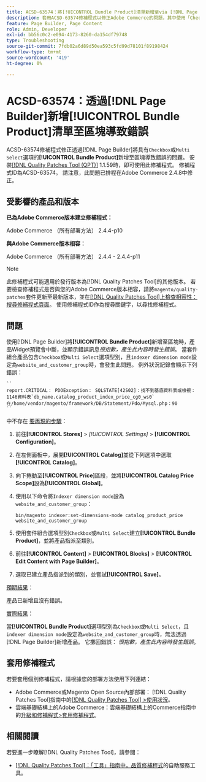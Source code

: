 ```yaml
---
title: ACSD-63574：將[!UICONTROL Bundle Product]清單新增至via [!DNL Page Builder] 的區塊導致錯誤
description: 套用ACSD-63574修補程式以修正Adobe Commerce的問題，其中使用「Checkbox」或「Multi Select」選項新增**[!UICONTROL Bundle Product]**透過 [!DNL Page Builder] 新增至區塊會導致錯誤。
feature: Page Builder, Page Content
role: Admin, Developer
exl-id: bb56c0c2-e094-4173-8260-da154df79748
type: Troubleshooting
source-git-commit: 7fdb02a6d89d50ea593c5fd99d78101f89198424
workflow-type: tm+mt
source-wordcount: '419'
ht-degree: 0%

---
```


# ACSD-63574：透過[!DNL Page Builder]新增[!UICONTROL Bundle Product]清單至區塊導致錯誤

ACSD-63574修補程式修正透過[!DNL Page Builder]將具有`Checkbox`或`Multi Select`選項的&#x200B;**[!UICONTROL Bundle Product]**&#x200B;新增至區塊導致錯誤的問題。 安裝[[!DNL Quality Patches Tool (QPT)]](/help/tools/quality-patches-tool/quality-patches-tool-to-self-serve-quality-patches.md) 1.1.59時，即可使用此修補程式。 修補程式ID為ACSD-63574。 請注意，此問題已排程在Adobe Commerce 2.4.8中修正。

## 受影響的產品和版本

**已為Adobe Commerce版本建立修補程式：**

Adobe Commerce （所有部署方法） 2.4.4-p10

**與Adobe Commerce版本相容：**

Adobe Commerce （所有部署方法） 2.4.4 - 2.4.4-p11

>[!NOTE]
>
>此修補程式可能適用於發行版本為[!DNL Quality Patches Tool]的其他版本。 若要檢查修補程式是否與您的Adobe Commerce版本相容，請將`magento/quality-patches`套件更新至最新版本，並在[[!DNL Quality Patches Tool]上檢查相容性：搜尋修補程式頁面](https://experienceleague.adobe.com/tools/commerce-quality-patches/index.html)。 使用修補程式ID作為搜尋關鍵字，以尋找修補程式。

## 問題

使用[!DNL Page Builder]將&#x200B;**[!UICONTROL Bundle Product]**&#x200B;新增至區塊時，產品Widget預覽會中斷，並顯示錯誤訊息&#x200B;*很抱歉，產生此內容時發生錯誤*。 當套件組合產品包含`Checkbox`或`Multi Select`選項型別，且`indexer dimension mode`設定為`website_and_customer_group`時，會發生此問題。 例外狀況記錄會顯示下列錯誤：

    ``
    report.CRITICAL： PDOException： SQLSTATE[42S02]：找不到基底資料表或檢視： 1146資料表`db_name.catalog_product_index_price_cg0_ws0`在/home/vendor/magento/framework/DB/Statement/Pdo/Mysql.php：90
    ``
中不存在
<u>要再現的步驟</u>：

1. 前往&#x200B;**[!UICONTROL Stores]** > *[!UICONTROL Settings]* > **[!UICONTROL Configuration]**。
1. 在左側面板中，展開&#x200B;**[!UICONTROL Catalog]**&#x200B;並從下列選項中選取&#x200B;**[!UICONTROL Catalog]**。
1. 向下捲動至&#x200B;**[!UICONTROL Price]**&#x200B;區段，並將&#x200B;**[!UICONTROL Catalog Price Scope]**&#x200B;設為&#x200B;**[!UICONTROL Global]**。
1. 使用以下命令將`Indexer dimension mode`設為`website_and_customer_group`：

   `bin/magento indexer:set-dimensions-mode catalog_product_price website_and_customer_group`

1. 使用套件組合選項型別`Checkbox`或`Multi Select`建立&#x200B;**[!UICONTROL Bundle Product]**，並將產品指派至類別。
1. 前往&#x200B;**[!UICONTROL Content]** > **[!UICONTROL Blocks]** > **[!UICONTROL Edit Content with Page Builder]**。
1. 選取已建立產品指派到的類別，並嘗試&#x200B;**[!UICONTROL Save]**。

<u>預期結果</u>：

產品已新增且沒有錯誤。

<u>實際結果</u>：

當&#x200B;**[!UICONTROL Bundle Product]**&#x200B;選項型別為`Checkbox`或`Multi Select`，且`indexer dimension mode`設定為`website_and_customer_group`時，無法透過[!DNL Page Builder]新增產品。 它擲回錯誤： *很抱歉，產生此內容時發生錯誤*。


## 套用修補程式

若要套用個別修補程式，請根據您的部署方法使用下列連結：

* Adobe Commerce或Magento Open Source內部部署： [!DNL Quality Patches Tool]指南中的[[!DNL Quality Patches Tool] >使用狀況](/help/tools/quality-patches-tool/usage.md)。
* 雲端基礎結構上的Adobe Commerce：雲端基礎結構上的Commerce指南中的[升級和修補程式>套用修補程式](https://experienceleague.adobe.com/docs/commerce-cloud-service/user-guide/develop/upgrade/apply-patches.html)。


## 相關閱讀

若要進一步瞭解[!DNL Quality Patches Tool]，請參閱：

* [[!DNL Quality Patches Tool]：「工具」指南中，品質修補程式](/help/tools/quality-patches-tool/quality-patches-tool-to-self-serve-quality-patches.md)的自助服務工具。
